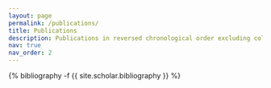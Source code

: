 ```yaml
---
layout: page
permalink: /publications/
title: Publications
description: Publications in reversed chronological order excluding collaboration papers. A complete list is available on <a href='https://scholar.google.com/citations?user=5YLM_sEAAAAJ&hl=en'><b>Google Scholar</b></a>
nav: true
nav_order: 2
---
```

<!-- _pages/publications.md -->

<!-- Bibsearch Feature -->
<!-- {% include bib_search.liquid %} -->

<div class="publications">

{% bibliography -f {{ site.scholar.bibliography }} %}

</div>
